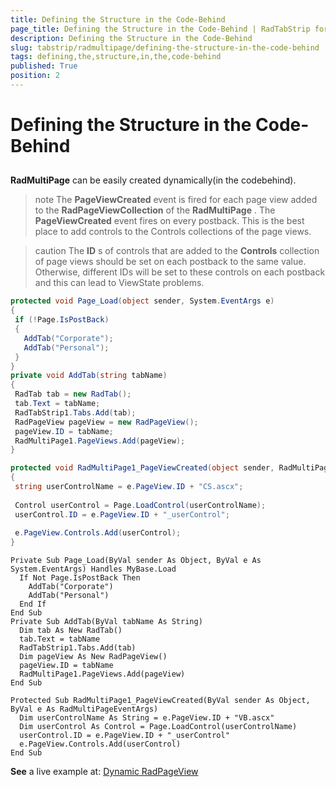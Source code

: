 ```yaml
---
title: Defining the Structure in the Code-Behind
page_title: Defining the Structure in the Code-Behind | RadTabStrip for ASP.NET AJAX Documentation
description: Defining the Structure in the Code-Behind
slug: tabstrip/radmultipage/defining-the-structure-in-the-code-behind
tags: defining,the,structure,in,the,code-behind
published: True
position: 2
---
```


# Defining the Structure in the Code-Behind

## 

**RadMultiPage** can be easily created dynamically(in the codebehind).

>note The **PageViewCreated** event is fired for each page view added to the **RadPageViewCollection** of the **RadMultiPage** . The **PageViewCreated** event fires on every postback. This is the best place to add controls to the Controls collections of the page views.
>

>caution The **ID** s of controls that are added to the **Controls** collection of page views should be set on each postback to the same value. Otherwise, different IDs will be set to these controls on each postback and this can lead to ViewState problems.
>

````C#
protected void Page_Load(object sender, System.EventArgs e)
{
 if (!Page.IsPostBack)
 {
   AddTab("Corporate");
   AddTab("Personal");
 }
}
private void AddTab(string tabName)
{
 RadTab tab = new RadTab();
 tab.Text = tabName;
 RadTabStrip1.Tabs.Add(tab);
 RadPageView pageView = new RadPageView();
 pageView.ID = tabName;
 RadMultiPage1.PageViews.Add(pageView);
}

protected void RadMultiPage1_PageViewCreated(object sender, RadMultiPageEventArgs e)
{
 string userControlName = e.PageView.ID + "CS.ascx";
      
 Control userControl = Page.LoadControl(userControlName);
 userControl.ID = e.PageView.ID + "_userControl";
      
 e.PageView.Controls.Add(userControl);
} 	
````
````VB.NET	
Private Sub Page_Load(ByVal sender As Object, ByVal e As System.EventArgs) Handles MyBase.Load
  If Not Page.IsPostBack Then
    AddTab("Corporate")
    AddTab("Personal")
  End If
End Sub
Private Sub AddTab(ByVal tabName As String)
  Dim tab As New RadTab()
  tab.Text = tabName
  RadTabStrip1.Tabs.Add(tab)
  Dim pageView As New RadPageView()
  pageView.ID = tabName
  RadMultiPage1.PageViews.Add(pageView)
End Sub

Protected Sub RadMultiPage1_PageViewCreated(ByVal sender As Object, ByVal e As RadMultiPageEventArgs)
  Dim userControlName As String = e.PageView.ID + "VB.ascx"
  Dim userControl As Control = Page.LoadControl(userControlName)
  userControl.ID = e.PageView.ID + "_userControl"
  e.PageView.Controls.Add(userControl)
End Sub 			
````


**See** a live example at: [Dynamic RadPageView](https://demos.telerik.com/aspnet-ajax/tabstrip/examples/multipage/dynamic-pageview-creation/defaultcs.aspx)
